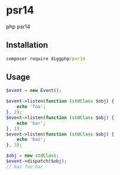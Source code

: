 # psr14

php psr14

## Installation

``` cmd
composer require diggphp/psr14
```

## Usage

``` php
$event = new Event();

$event->listen(function (stdClass $obj) {
    echo 'foo';
}, 2);
$event->listen(function (stdClass $obj) {
    echo 'bar';
}, 1);
$event->listen(function (stdClass $obj) {
    echo 'baz';
}, 3);

$obj = new stdClass;
$event->dispatch($obj);
// baz foo bar
```
